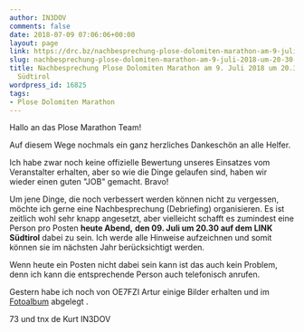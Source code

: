 ```yaml
---
author: IN3DOV
comments: false
date: 2018-07-09 07:06:06+00:00
layout: page
link: https://drc.bz/nachbesprechung-plose-dolomiten-marathon-am-9-juli-2018-um-20-30-uhr-auf-link-suedtirol/
slug: nachbesprechung-plose-dolomiten-marathon-am-9-juli-2018-um-20-30-uhr-auf-link-suedtirol
title: Nachbesprechung Plose Dolomiten Marathon am 9. Juli 2018 um 20.30 Uhr auf Link
  Südtirol
wordpress_id: 16825
tags:
- Plose Dolomiten Marathon
---
```


Hallo an das Plose Marathon Team!




Auf diesem Wege nochmals ein ganz herzliches Dankeschön an alle Helfer.




Ich habe zwar noch keine offizielle Bewertung unseres Einsatzes vom Veranstalter erhalten, aber so wie die Dinge gelaufen sind, haben wir wieder einen guten "JOB" gemacht. Bravo!




Um jene Dinge, die noch verbessert werden können nicht zu vergessen, möchte ich gerne eine Nachbesprechung (Debriefing) organisieren. Es ist zeitlich wohl sehr knapp angesetzt, aber vielleicht schafft es zumindest eine Person pro Posten **heute Abend,** **den 09. Juli um 20.30 auf dem LINK Südtirol** dabei zu sein. Ich werde alle Hinweise aufzeichnen und somit können sie im nächsten Jahr berücksichtigt werden.




Wenn heute ein Posten nicht dabei sein kann ist das auch kein Problem, denn ich kann die entsprechende Person auch telefonisch anrufen.


Gestern habe ich noch von OE7FZI Artur einige Bilder erhalten und im [Fotoalbum](https://drc.bz/drc-intern/fotoalbum/?occur=1&cover=0&album=169) abgelegt .

73 und tnx de Kurt IN3DOV
